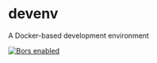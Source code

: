 # devenv
A Docker-based development environment

[![Bors enabled](https://bors.tech/images/badge_small.svg)](https://app.bors.tech/repositories/19332)

